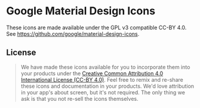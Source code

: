 # Google Material Design Icons
These icons are made available under the GPL v3 compatible CC-BY 4.0. See https://github.com/google/material-design-icons.

## License
> We have made these icons available for you to incorporate them into your products under the [Creative Common Attribution 4.0 International License (CC-BY 4.0)](http://creativecommons.org/licenses/by/4.0/). Feel free to remix and re-share these icons and documentation in your products. We'd love attribution in your app's about screen, but it's not required. The only thing we ask is that you not re-sell the icons themselves.
